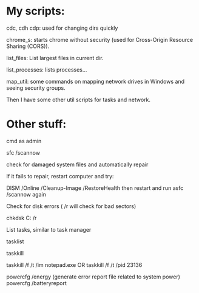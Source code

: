 # My scripts:

cdc, cdh cdp: used for changing dirs quickly

chrome_s: starts chrome without security (used for Cross-Origin Resource Sharing (CORS)).

list_files: List largest files in current dir.

list_processes: lists processes...

map_util: some commands on mapping network drives in Windows and seeing security groups.

Then I have some other util scripts for tasks and network.

# Other stuff:
cmd as admin

sfc /scannow

check for damaged system files and automatically repair

If it fails to repair, restart computer and try:

DISM /Online /Cleanup-Image /RestoreHealth then restart and run asfc /scannow again

Check for disk errors ( /r will check for bad sectors)

chkdsk C: /r

List tasks, similar to task manager

tasklist 

taskkill

taskkill /f /t /im notepad.exe OR taskkill /f /t /pid 23136


powercfg /energy (generate error report file related to system power)
powercfg /batteryreport